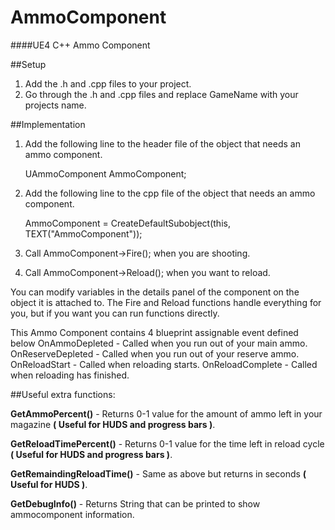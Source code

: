 # AmmoComponent
####UE4 C++ Ammo Component 

##Setup

1. Add the .h and .cpp files to your project.
2. Go through the .h and .cpp files and replace GameName with your projects name.

##Implementation

1. Add the following line to the header file of the object that needs an ammo component.

	UAmmoComponent AmmoComponent;
	
2. Add the following line to the cpp file of the object that needs an ammo component.

	AmmoComponent = CreateDefaultSubobject<UAmmoComponent>(this, TEXT("AmmoComponent"));
	
3. Call AmmoComponent->Fire(); when you are shooting.
4. Call AmmoComponent->Reload(); when you want to reload.

You can modify variables in the details panel of the component on the object it is attached to.
The Fire and Reload functions handle everything for you, but if you want you can run functions directly.

This Ammo Component contains 4 blueprint assignable event defined below
OnAmmoDepleted - Called when you run out of your main ammo.
OnReserveDepleted - Called when you run out of your reserve ammo.
OnReloadStart - Called when reloading starts.
OnReloadComplete - Called when reloading has finished.

##Useful extra functions:

__GetAmmoPercent()__ - Returns 0-1 value for the amount of ammo left in your magazine __( Useful for HUDS and progress bars )__.

__GetReloadTimePercent()__ - Returns 0-1 value for the time left in reload cycle __( Useful for HUDS and progress bars )__.

__GetRemaindingReloadTime()__ - Same as above but returns in seconds __( Useful for HUDS )__.

__GetDebugInfo()__ - Returns String that can be printed to show ammocomponent information.
